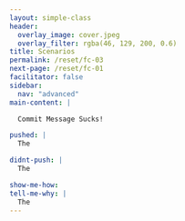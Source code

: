 ```yaml
---
layout: simple-class
header:
  overlay_image: cover.jpeg
  overlay_filter: rgba(46, 129, 200, 0.6)
title: Scenarios
permalink: /reset/fc-03
next-page: /reset/fc-01
facilitator: false
sidebar:
  nav: "advanced"
main-content: |  

  Commit Message Sucks!  

pushed: |
  The

didnt-push: |
  The

show-me-how:
tell-me-why: |
  The
---
```

